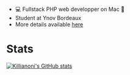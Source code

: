  - 💻 Fullstack PHP web developper on Mac 🍎
 - Student at Ynov Bordeaux
 - More details available <a href="http://www.guillaumemareschal.fr" target="_blank">here</a>

# Stats

[![Killianoni's GitHub stats](https://github-readme-stats.vercel.app/api?username=Killianoni&show_icons=true&theme=synthwave)](https://github.com/anuraghazra/github-readme-stats)
<br>

<br>
